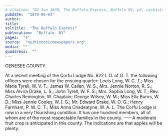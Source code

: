 ```yaml
---
# citation: "03 Jun 1870, The Buffalo Express, Buffalo NY, p4, nyshistoricnewspapers.org."
pubdate:  "1870-06-03"
author: 
title: 
voltitle:  "The Buffalo Express"
publocation:  "Buffalo  NY"
pages:  "4"
source:  "nyshistoricnewspapers.org"
media:  ""
quaddress:  ""
---
```

GENESEE COUNTY. 

At a recent meeting of the Corfu Lodge No. 822 I. O. of G. T. the following officers were chosen for the ensuing quarter: Louis Long, W. C. T.; Miss Maria Tyrell, W. V. T.; James W. Callen, W. S.; Mrs. Jennie Norton, R. S.; Miss Alvira Drake, L. S.; John Tyrell, W. F. S.; Mrs. Sophia Long, W. T.; Rev. Charles Remington, W. Chaplain; George Wilsey, W. M.; Miss Ella Buros, W. D.; Miss Jennie Cooley, W. I. G.; Mr. Edward Drake, W. O. G.; Henry Farnham, P. W. C. T.; Miss Anna Chadeatyne, W. A. L. The Corfu Lodge is now in a very flourishing condition. It has one hundred members, all of whom are of the most respectable families in the county. ——A moderate fruit crop is anticipated in this county. The indications are that apples will be plenty.

